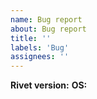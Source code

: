 ```yaml
---
name: Bug report
about: Bug report
title: ''
labels: 'Bug'
assignees: ''
---
```


**Rivet version:**
**OS:**

<!-- Please provide a detailed description of your problem. -->
